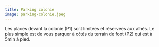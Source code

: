 ```yaml
---
title: Parking colonie
image: parking-colonie.jpeg
---
```


Les places devant la colonie (P1) sont limitées et réservées aux aînés. Le plus simple est de vous parquer à côtés du terrain de foot (P2) qui est à 5min à pied.
